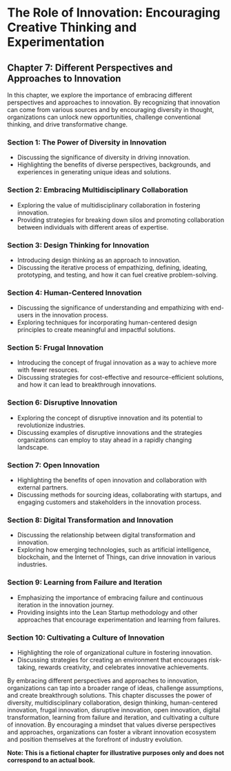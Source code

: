 The Role of Innovation: Encouraging Creative Thinking and Experimentation
=========================================================================

Chapter 7: Different Perspectives and Approaches to Innovation
--------------------------------------------------------------

In this chapter, we explore the importance of embracing different perspectives and approaches to innovation. By recognizing that innovation can come from various sources and by encouraging diversity in thought, organizations can unlock new opportunities, challenge conventional thinking, and drive transformative change.

### Section 1: The Power of Diversity in Innovation

* Discussing the significance of diversity in driving innovation.
* Highlighting the benefits of diverse perspectives, backgrounds, and experiences in generating unique ideas and solutions.

### Section 2: Embracing Multidisciplinary Collaboration

* Exploring the value of multidisciplinary collaboration in fostering innovation.
* Providing strategies for breaking down silos and promoting collaboration between individuals with different areas of expertise.

### Section 3: Design Thinking for Innovation

* Introducing design thinking as an approach to innovation.
* Discussing the iterative process of empathizing, defining, ideating, prototyping, and testing, and how it can fuel creative problem-solving.

### Section 4: Human-Centered Innovation

* Discussing the significance of understanding and empathizing with end-users in the innovation process.
* Exploring techniques for incorporating human-centered design principles to create meaningful and impactful solutions.

### Section 5: Frugal Innovation

* Introducing the concept of frugal innovation as a way to achieve more with fewer resources.
* Discussing strategies for cost-effective and resource-efficient solutions, and how it can lead to breakthrough innovations.

### Section 6: Disruptive Innovation

* Exploring the concept of disruptive innovation and its potential to revolutionize industries.
* Discussing examples of disruptive innovations and the strategies organizations can employ to stay ahead in a rapidly changing landscape.

### Section 7: Open Innovation

* Highlighting the benefits of open innovation and collaboration with external partners.
* Discussing methods for sourcing ideas, collaborating with startups, and engaging customers and stakeholders in the innovation process.

### Section 8: Digital Transformation and Innovation

* Discussing the relationship between digital transformation and innovation.
* Exploring how emerging technologies, such as artificial intelligence, blockchain, and the Internet of Things, can drive innovation in various industries.

### Section 9: Learning from Failure and Iteration

* Emphasizing the importance of embracing failure and continuous iteration in the innovation journey.
* Providing insights into the Lean Startup methodology and other approaches that encourage experimentation and learning from failures.

### Section 10: Cultivating a Culture of Innovation

* Highlighting the role of organizational culture in fostering innovation.
* Discussing strategies for creating an environment that encourages risk-taking, rewards creativity, and celebrates innovative achievements.

By embracing different perspectives and approaches to innovation, organizations can tap into a broader range of ideas, challenge assumptions, and create breakthrough solutions. This chapter discusses the power of diversity, multidisciplinary collaboration, design thinking, human-centered innovation, frugal innovation, disruptive innovation, open innovation, digital transformation, learning from failure and iteration, and cultivating a culture of innovation. By encouraging a mindset that values diverse perspectives and approaches, organizations can foster a vibrant innovation ecosystem and position themselves at the forefront of industry evolution.

**Note: This is a fictional chapter for illustrative purposes only and does not correspond to an actual book.**
